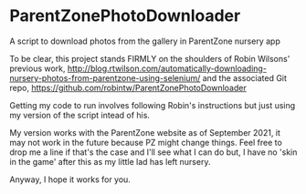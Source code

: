 # ParentZonePhotoDownloader
A script to download photos from the gallery in ParentZone nursery app

To be clear, this project stands FIRMLY on the shoulders of Robin Wilsons' previous work, http://blog.rtwilson.com/automatically-downloading-nursery-photos-from-parentzone-using-selenium/ and the associated Git repo, https://github.com/robintw/ParentZonePhotoDownloader

Getting my code to run involves following Robin's instructions but just using my version of the script intead of his.

My version works with the ParentZone website as of September 2021, it may not work in the future because PZ might change things. Feel free to drop me a line if that's the case and I'll see what I can do but, I have no 'skin in the game' after this as my little lad has left nursery.

Anyway, I hope it works for you.